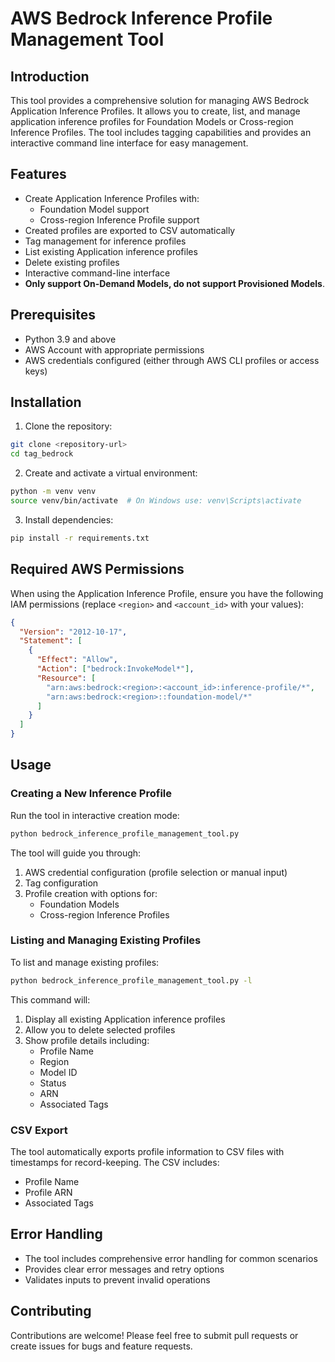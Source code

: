 # AWS Bedrock Inference Profile Management Tool

## Introduction
This tool provides a comprehensive solution for managing AWS Bedrock Application Inference Profiles. It allows you to create, list, and manage application inference profiles for Foundation Models or Cross-region Inference Profiles. The tool includes tagging capabilities and provides an interactive command line interface for easy management.

## Features
- Create Application Inference Profiles with:
  - Foundation Model support
  - Cross-region Inference Profile support
- Created profiles are exported to CSV automatically
- Tag management for inference profiles
- List existing Application inference profiles
- Delete existing profiles
- Interactive command-line interface
- **Only support On-Demand Models, do not support Provisioned Models**.

## Prerequisites
- Python 3.9 and above
- AWS Account with appropriate permissions
- AWS credentials configured (either through AWS CLI profiles or access keys)

## Installation

1. Clone the repository:
```bash
git clone <repository-url>
cd tag_bedrock
```

2. Create and activate a virtual environment:
```bash
python -m venv venv
source venv/bin/activate  # On Windows use: venv\Scripts\activate
```

3. Install dependencies:
```bash
pip install -r requirements.txt
```

## Required AWS Permissions
When using the Application Inference Profile, ensure you have the following IAM permissions (replace `<region>` and `<account_id>` with your values):

```json
{
  "Version": "2012-10-17",
  "Statement": [
    {
      "Effect": "Allow",
      "Action": ["bedrock:InvokeModel*"],
      "Resource": [
        "arn:aws:bedrock:<region>:<account_id>:inference-profile/*",
        "arn:aws:bedrock:<region>::foundation-model/*"
      ]
    }
  ]
}
```

## Usage

### Creating a New Inference Profile
Run the tool in interactive creation mode:
```bash
python bedrock_inference_profile_management_tool.py
```

The tool will guide you through:
1. AWS credential configuration (profile selection or manual input)
2. Tag configuration
3. Profile creation with options for:
   - Foundation Models
   - Cross-region Inference Profiles

### Listing and Managing Existing Profiles
To list and manage existing profiles:
```bash
python bedrock_inference_profile_management_tool.py -l
```

This command will:
1. Display all existing Application inference profiles
2. Allow you to delete selected profiles
3. Show profile details including:
   - Profile Name
   - Region
   - Model ID
   - Status
   - ARN
   - Associated Tags

### CSV Export
The tool automatically exports profile information to CSV files with timestamps for record-keeping. The CSV includes:
- Profile Name
- Profile ARN
- Associated Tags

## Error Handling
- The tool includes comprehensive error handling for common scenarios
- Provides clear error messages and retry options
- Validates inputs to prevent invalid operations

## Contributing
Contributions are welcome! Please feel free to submit pull requests or create issues for bugs and feature requests.

